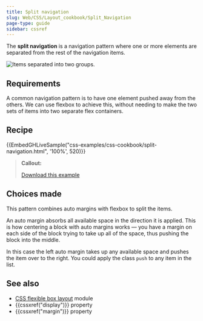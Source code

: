 ```yaml
---
title: Split navigation
slug: Web/CSS/Layout_cookbook/Split_Navigation
page-type: guide
sidebar: cssref
---
```



The **split navigation** is a navigation pattern where one or more elements are separated from the rest of the navigation items.

![Items separated into two groups.](split-navigation.png)

## Requirements

A common navigation pattern is to have one element pushed away from the others. We can use flexbox to achieve this, without needing to make the two sets of items into two separate flex containers.

## Recipe

{{EmbedGHLiveSample("css-examples/css-cookbook/split-navigation.html", '100%', 520)}}

> **Callout:**
>
> [Download this example](https://github.com/mdn/css-examples/blob/main/css-cookbook/split-navigation--download.html)

## Choices made

This pattern combines auto margins with flexbox to split the items.

An auto margin absorbs all available space in the direction it is applied. This is how centering a block with auto margins works — you have a margin on each side of the block trying to take up all of the space, thus pushing the block into the middle.

In this case the left auto margin takes up any available space and pushes the item over to the right. You could apply the class `push` to any item in the list.

## See also

- [CSS flexible box layout](/en-US/docs/Web/CSS/CSS_flexible_box_layout) module
- {{cssxref("display")}} property
- {{cssxref("margin")}} property
